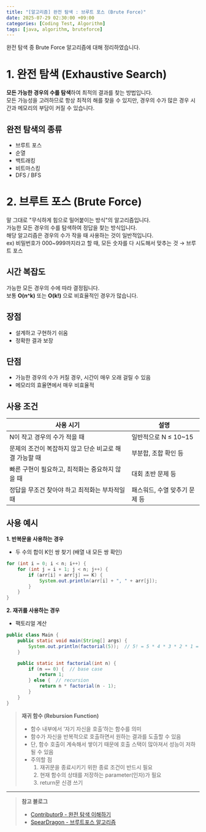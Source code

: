 ```yaml
---
title: "[알고리즘] 완전 탐색 : 브루트 포스 (Brute Force)"
date: 2025-07-29 02:30:00 +09:00
categories: [Coding Test, Algorithm]
tags: [java, algorithm, bruteforce]
---
```


완전 탐색 중 Brute Force 알고리즘에 대해 정리하였습니다.

# 1. 완전 탐색 (Exhaustive Search)

**모든 가능한 경우의 수를 탐색**하여 최적의 결과를 찾는 방법입니다. <br />
모든 가능성을 고려하므로 항상 최적의 해를 찾을 수 있지만, 경우의 수가 많은 경우 시간과 메모리의 부담이 커질 수 있습니다.

## 완전 탐색의 종류

- 브루트 포스
- 순열
- 백트래킹
- 비트마스킹
- DFS / BFS

# 2. 브루트 포스 (Brute Force)

말 그대로 "무식하게 힘으로 밀어붙이는 방식"의 알고리즘입니다. <br />
가능한 모든 경우의 수를 탐색하여 정답을 찾는 방식입니다. <br />
해당 알고리즘은 경우의 수가 작을 때 사용하는 것이 일반적입니다. <br />
ex) 비밀번호가 000~999까지라고 할 때, 모든 숫자를 다 시도해서 맞추는 것 → 브루트 포스

## 시간 복잡도

가능한 모든 경우의 수에 따라 결정됩니다. <br />
보통 **O(n^k)** 또는 **O(k!)** 으로 비효율적인 경우가 많습니다.

## 장점

- 설계하고 구현하기 쉬움
- 정확한 결과 보장

## 단점

- 가능한 경우의 수가 커질 경우, 시간이 매우 오래 걸릴 수 있음
- 메모리의 효율면에서 매우 비효율적

## 사용 조건

| 사용 시기                                              | 설명                          |
| ------------------------------------------------------ | ----------------------------- |
| N이 작고 경우의 수가 적을 때                           | 일반적으로 N ≤ 10\~15         |
| 문제의 조건이 복잡하지 않고 단순 비교로 해결 가능할 때 | 부분합, 조합 확인 등          |
| 빠른 구현이 필요하고, 최적화는 중요하지 않을 때        | 대회 초반 문제 등             |
| 정답을 무조건 찾아야 하고 최적화는 부차적일 때         | 패스워드, 수열 맞추기 문제 등 |

## 사용 예시

**1. 반복문을 사용하는 경우**

- 두 수의 합이 K인 쌍 찾기 (배열 내 모든 쌍 확인)

```java
for (int i = 0; i < n; i++) {
    for (int j = i + 1; j < n; j++) {
        if (arr[i] + arr[j] == K) {
            System.out.println(arr[i] + ", " + arr[j]);
        }
    }
}
```

**2. 재귀를 사용하는 경우**

- 팩토리얼 계산

```java
public class Main {
    public static void main(String[] args) {
        System.out.println(factorial(5));  // 5! = 5 * 4 * 3 * 2 * 1 = 120
    }

    public static int factorial(int n) {
        if (n == 0) {  // base case
            return 1;
        } else {  // recursion
            return n * factorial(n - 1);
        }
    }
}
```

> **재귀 함수 (Rebursion Function)**
>
> - 함수 내부에서 ‘자기 자신을 호출’하는 함수를 의미
> - 함수가 자신을 반복적으로 호출하면서 원하는 결과를 도출할 수 있음
> - 단, 함수 호출이 계속해서 쌓이기 때문에 호출 스택이 많아져서 성능이 저하될 수 있음
> - 주의할 점
>   1.  재귀문을 종료시키기 위한 종료 조건이 반드시 필요
>   2.  현재 함수의 상태를 저장하는 parameter(인자)가 필요
>   3.  return문 신경 쓰기

---

> **참고 블로그**
>
> - [Contributor9 - 완전 탐색 이해하기](https://adjh54.tistory.com/196)
> - [SpearDragon - 브루트포스 알고리즘](https://cdragon.tistory.com/entry/Algorithm-Brute-Force%EB%B8%8C%EB%A3%A8%ED%8A%B8-%ED%8F%AC%EC%8A%A4-%EC%99%84%EC%A0%84-%ED%83%90%EC%83%89)
